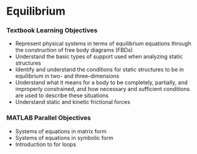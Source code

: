 # Equilibrium

### Textbook Learning Objectives

- Represent physical systems in terms of equilibrium equations through the construction of free body diagrams (FBDs)
- Understand the basic types of support used when analyzing static structures
- Identify and understand the conditions for static structures to be in equilibrium in two- and three-dimensions
- Understand what it means for a body to be completely, partially, and improperly constrained, and how necessary and sufficient conditions are used to describe these situations
- Understand static and kinetic frictional forces

### MATLAB Parallel Objectives

- Systems of equations in matrix form
- Systems of equations in symbolic form
- Introduction to for loops
